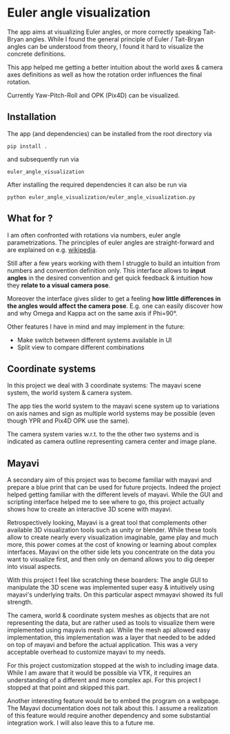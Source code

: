 # Euler angle visualization

The app aims at visualizing Euler angles, or more correctly speaking Tait-Bryan angles.
While I found the general principle of Euler / Tait-Bryan angles can be understood 
from theory, I found it hard to visualize the concrete definitions.

This app helped me getting a better intuition about the world axes & camera axes definitions
as well as how the rotation order influences the final rotation.

Currently Yaw-Pitch-Roll and OPK (Pix4D) can be visualized.

## Installation

The app (and dependencies) can be installed from the root directory via 

`pip install .`

and subsequently run via 

`euler_angle_visualization`

After installing the required dependencies it can also be run via

`python euler_angle_visualization/euler_angle_visualization.py`

## What for ?

I am often confronted with rotations via numbers, euler angle parametrizations.
The principles of euler angles are straight-forward and are explained on e.g.
[wikipedia](https://en.wikipedia.org/wiki/Euler_angles).

Still after a few years working with them I struggle to build an intuition from numbers 
and convention definition only. This interface allows to **input angles** in the desired
convention and get quick feedback & intuition how they **relate to a visual camera pose**.

Moreover the interface gives slider to get a feeling **how little differences in the angles
would affect the camera pose**. E.g. one can easily discover how and why Omega and Kappa act 
on the same axis if Phi=90°.

Other features I have in mind and may implement in the future:
- Make switch between different systems available in UI
- Split view to compare different combinations

## Coordinate systems

In this project we deal with 3 coordinate systems: The mayavi scene system, the world system
& camera system.

The app ties the world system to the mayavi scene system up to variations on axis names and sign
as multiple world systems may be possible (even though YPR and Pix4D OPK use the same).

The camera system varies w.r.t. to the the other two systems and is indicated as camera outline 
representing camera center and image plane.

## Mayavi

A secondary aim of this project was to become familiar with mayavi and prepare a blue print 
that can be used for future projects. Indeed the project helped getting familiar with the
different levels of mayavi. While the GUI and scripting interface helped me to see where to go,
this project actually shows how to create an interactive 3D scene with mayavi.

Retrospectively looking, Mayavi is a great tool that complements other available 
3D visualization tools such as unity or blender. 
While these tools allow to create nearly every visualization imaginable, game play 
and much more, this power comes at the cost of knowing or learning about complex interfaces.
Mayavi on the other side lets you concentrate on the data you want to visualize first, 
and then only on demand allows you to dig deeper into visual aspects.

With this project I feel like scratching these boarders: The angle GUI to manipulate the 
3D scene was implemented super easy & intuitively using mayavi's underlying traits. 
On this particular aspect mmayavi showed its full strength.

The camera, world & coordinate system meshes as objects that are not representing the data, 
but are rather used as tools to visualize them were implemented using mayavis mesh api.
While the mesh api allowed easy implementation, this implementation was a layer 
that needed to be added on top of mayavi and before the actual application. This was a 
very acceptable overhead to customize mayavi to my needs.

For this project customization stopped at the wish to including image data. While I am aware 
that it would be possible via VTK, it requires an understanding of a different and more complex api.
For this project I stopped at that point and skipped this part.

Another interesting feature would be to embed the program on a webpage. The Mayavi documentation
does not talk about this. I assume a realization of this feature would require another dependency
and some substantial integration work. I will also leave this to a future me.
